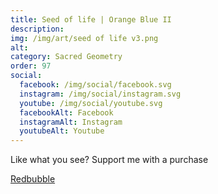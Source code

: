 ```yaml
---
title: Seed of life | Orange Blue II
description: 
img: /img/art/seed of life v3.png
alt: 
category: Sacred Geometry
order: 97
social:
  facebook: /img/social/facebook.svg
  instagram: /img/social/instagram.svg
  youtube: /img/social/youtube.svg
  facebookAlt: Facebook
  instagramAlt: Instagram
  youtubeAlt: Youtube
---
```

Like what you see? Support me with a purchase

<a href='https://www.redbubble.com/shop/ap/104418606' class="btn btn-primary store-link">
Redbubble
</a>
